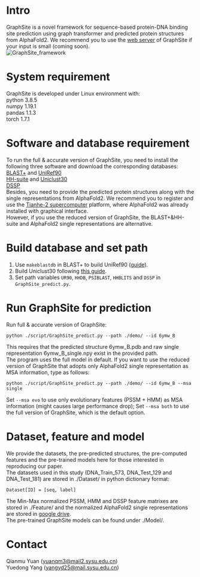 # Intro  
GraphSite is a novel framework for sequence-based protein-DNA binding site prediction using graph transformer and predicted protein structures from AlphaFold2. We recommend you to use the [web server](https://biomed.nscc-gz.cn/apps/GraphSite) of GraphSite if your input is small (coming soon).  
![GraphSite_framework](https://github.com/biomed-AI/GraphSite/blob/master/IMG/GraphSite_framework.png)   

# System requirement  
GraphSite is developed under Linux environment with:  
python  3.8.5  
numpy  1.19.1  
pandas  1.1.3  
torch  1.7.1  

# Software and database requirement  
To run the full & accurate version of GraphSite, you need to install the following three software and download the corresponding databases:  
[BLAST+](https://ftp.ncbi.nlm.nih.gov/blast/executables/blast+/LATEST/) and [UniRef90](https://www.uniprot.org/downloads)  
[HH-suite](https://github.com/soedinglab/hh-suite) and [Uniclust30](https://uniclust.mmseqs.com/)  
[DSSP](https://github.com/cmbi/dssp)  
Besides, you need to provide the predicted protein structures along with the single representations from AlphaFold2. We recommend you to register and use the [Tianhe-2 supercomputer](https://starlight.nscc-gz.cn) platform, where AlphaFold2 was already installed with graphical interface.  
However, if you use the reduced version of GraphSite, the BLAST+&HH-suite and AlphaFold2 single representations are alternative.  

# Build database and set path  
1. Use `makeblastdb` in BLAST+ to build UniRef90 ([guide](https://www.ncbi.nlm.nih.gov/books/NBK569841/)).  
2. Build Uniclust30 following [this guide](https://github.com/soedinglab/uniclust-pipeline).  
3. Set path variables `UR90`, `HHDB`, `PSIBLAST`, `HHBLITS` and `DSSP` in `GraphSite_predict.py`.  

# Run GraphSite for prediction  
Run full & accurate version of GraphSite:  
```
python ./script/GraphSite_predict.py --path ./demo/ --id 6ymw_B
```
This requires that the predicted structure 6ymw_B.pdb and raw single representation 6ymw_B_single.npy exist in the provided path.  
The program uses the full model in default. If you want to use the reduced version of GraphSite that adopts only AlphaFold2 single representation as MSA information, type as follows:  
```
python ./script/GraphSite_predict.py --path ./demo/ --id 6ymw_B --msa single
```
Set `--msa evo` to use only evolutionary features (PSSM + HMM) as MSA information (might causes large performance drop); Set `--msa both` to use the full version of GraphSite, which is the default option.  

# Dataset, feature and model  
We provide the datasets, the pre-predicted structures, the pre-computed features and the pre-trained models here for those interested in reproducing our paper.  
The datasets used in this study (DNA_Train_573, DNA_Test_129 and DNA_Test_181) are stored in ./Dataset/ in python dictionary format:  
```
Dataset[ID] = [seq, label]
```
The Min-Max normalized PSSM, HMM and DSSP feature matrixes are stored in ./Feature/ and the normalized AlphaFold2 single representations are stored in [google drive](https://drive.google.com/drive/folders/1GGqqYBZAd2IA5BuQEzsHVJon1ZiQbgEy?usp=sharing).  
The pre-trained GraphSite models can be found under ./Model/.  

# Contact  
Qianmu Yuan (yuanqm3@mail2.sysu.edu.cn)  
Yuedong Yang (yangyd25@mail.sysu.edu.cn)
